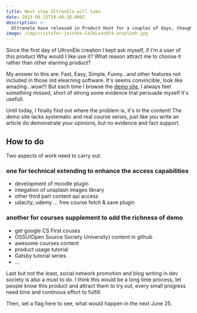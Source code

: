 ```yaml
---
title: Next step UltronEle will take
date: 2019-06-25T18:40:10.000Z
description: >-
  Ultronele have released in Product Hunt for a couples of days, though we have mental preparations for the cold response, we still did not expect that so few people have interest in it. That's why I wrote this post to introspect UltroEle's insufficiency and the short slabs.
image: /img/cristofer-jeschke-Ce3XLxac0f4-unsplash.jpg
---
```


Since the first day of UltronEle creation I kept ask myself, if I'm a user of this product Why would I like use it? What reason attract me to choose it rather than other elarning product?

My answer to this are: Fast, Easy, Simple, Funny...and other features not included in those old elearning software. It's seems convincible, look like amazing...wow!!! But each time I browse the [demo site](https://ultronele.netlify.com), I always feel something missed, short of strong some evidence that persuade myself it's usefull.

Until today, I finally find out where the problem is, it's in the content! The demo site lacks systematic and real course series, just like you write an article do demonstrate your opinions, but no evidence and fact support.

## How to do

Two aspects of work need to carry out:

### one for technical extending to enhance the access capabilities

* development of moodle plugin
* integation of unsplash images library
* other third part content api access
* udacity, udemy ... free course fetch & save plugin

### another for courses supplement to add the richness of demo

* get google CS First couses
* OSSU(Open Source Society University) content in github
* awesome courses content
* product usage tutorial
* Gatsby tutorial series
* ...


Last but not the least, social network promotion and blog writing in dev society is also a must to do. I think this would be a long time process, let people know this product and attract them to try out, every small progress need time and continous effort to fulfill.


Then, set a flag here to see, what would happen in the next June 25.